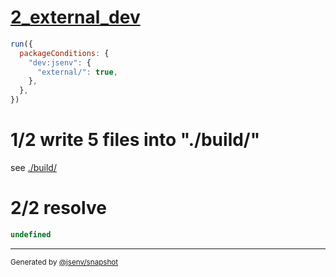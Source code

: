 # [2_external_dev](../../development_condition.test.mjs#L54)

```js
run({
  packageConditions: {
    "dev:jsenv": {
      "external/": true,
    },
  },
})
```

# 1/2 write 5 files into "./build/"

see [./build/](./build/)

# 2/2 resolve

```js
undefined
```

---

<sub>
  Generated by <a href="https://github.com/jsenv/core/tree/main/packages/independent/snapshot">@jsenv/snapshot</a>
</sub>
